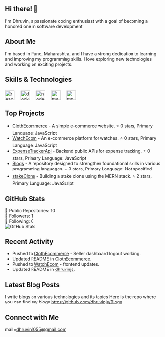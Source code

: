 ## Hi there! 👋

I'm Dhruvin, a passionate coding enthusiast with a goal of becoming a honored one in software development

## About Me

I'm based in Pune, Maharashtra, and I have a strong dedication to learning and improving my programming skills. I love exploring new technologies and working on exciting projects.

## Skills & Technologies

###

<div align="left">
  <img src="https://cdn.jsdelivr.net/gh/devicons/devicon/icons/react/react-original.svg" height="30" alt="react logo"  />
  <img width="12" />
  <img src="https://cdn.jsdelivr.net/gh/devicons/devicon/icons/docker/docker-original.svg" height="30" alt="docker logo"  />
  <img width="12" />
  <img src="https://cdn.jsdelivr.net/gh/devicons/devicon/icons/nodejs/nodejs-original.svg" height="30" alt="nodejs logo"  />
  <img width="12" />
  <img src="https://cdn.jsdelivr.net/gh/devicons/devicon/icons/mysql/mysql-original.svg" height="30" alt="mysql logo"  />
  <img width="12" />
  <img src="https://cdn.jsdelivr.net/gh/devicons/devicon/icons/mongodb/mongodb-original.svg" height="30" alt="mongodb logo"  />
</div>

###

## Top Projects

- [ClothEcommerce](https://github.com/dhruvinjs/ClothEcommerce) - A simple e-commerce website. ⭐️ 0 stars, Primary Language: JavaScript
- [WatchEcom](https://github.com/dhruvinjs/WatchEcom) - An e-commerce platform for watches. ⭐️ 0 stars, Primary Language: JavaScript
- [ExpenseTrackerApi](https://github.com/dhruvinjs/ExpenseTrackerApi) - Backend public APIs for expense tracking. ⭐️ 0 stars, Primary Language: JavaScript
- [Blogs](https://github.com/dhruvinjs/Blogs) - A repository designed to strengthen foundational skills in various programming languages. ⭐️ 3 stars, Primary Language: Not specified
- [stakeClone](https://github.com/dhruvinjs/stakeClone) - Building a stake clone using the MERN stack. ⭐️ 2 stars, Primary Language: JavaScript

## GitHub Stats

🌟 Public Repositories: 10  
👥 Followers: 1  
👤 Following: 0  
![GitHub Stats](https://github-readme-stats.vercel.app/api?username=dhruvinjs&show_icons=true&theme=radical)

## Recent Activity

- Pushed to [ClothEcommerce](https://github.com/dhruvinjs/ClothEcommerce) - Seller dashboard logout working.  
- Updated README in [ClothEcommerce](https://github.com/dhruvinjs/ClothEcommerce).  
- Pushed to [WatchEcom](https://github.com/dhruvinjs/WatchEcom) - frontend updates.  
- Updated README in [dhruvinjs](https://github.com/dhruvinjs/dhruvinjs).

## Latest Blog Posts

I write blogs on various technologies and its topics 
Here is the repo where you can find my blogs
https://github.com/dhruvinjs/Blogs

## Connect with Me

mail=dhruvin1055@gmail.com
